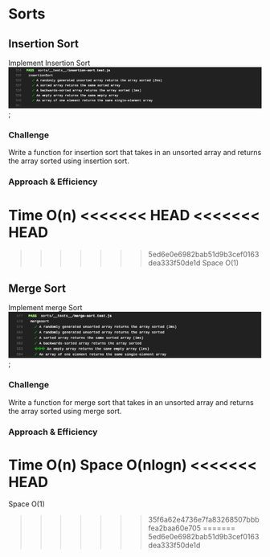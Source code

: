 # Sorts
## Insertion Sort
Implement Insertion Sort
![insertion](./insertion.png);

### Challenge
Write a function for insertion sort that takes in an unsorted array and returns the array sorted using insertion sort.

### Approach & Efficiency
Time O(n)
<<<<<<< HEAD
<<<<<<< HEAD
=======
>>>>>>> 5ed6e0e6982bab51d9b3cef0163dea333f50de1d
Space O(1)


## Merge Sort
Implement merge Sort
![insertion](./merge.png);

### Challenge
Write a function for merge sort that takes in an unsorted array and returns the array sorted using merge sort.

### Approach & Efficiency
Time O(n)
Space O(nlogn)
<<<<<<< HEAD
=======
Space O(1)
>>>>>>> 35f6a62e4736e7fa83268507bbbfea2baa60e705
=======
>>>>>>> 5ed6e0e6982bab51d9b3cef0163dea333f50de1d
